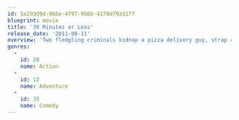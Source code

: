 ```yaml
---
id: 5a293d9d-966e-4797-956b-4170d792d177
blueprint: movie
title: '30 Minutes or Less'
release_date: '2011-08-11'
overview: 'Two fledgling criminals kidnap a pizza delivery guy, strap a bomb to his chest, and advise him that he has mere hours to rob a bank or else...'
genres:
  -
    id: 28
    name: Action
  -
    id: 12
    name: Adventure
  -
    id: 35
    name: Comedy
---
```

